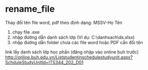 # rename_file
Thay đổi tên file word, pdf theo định dạng: MSSV-Họ Tên

1. chạy file .exe
2. nhập đường dẫn danh sách lớp (Ví dụ: C:\danhsach\ds.xlsx)
3. nhập đường dẫn folder chưa các file word hoặc PDF cần đổi tên


link lấy danh sách lớp học phần (đăng nhập vào online buh trước)
http://online.buh.edu.vn/Liststudentinschedulestudyunit.aspx?SchduleStudyUnitId=ITS344_202_D01
